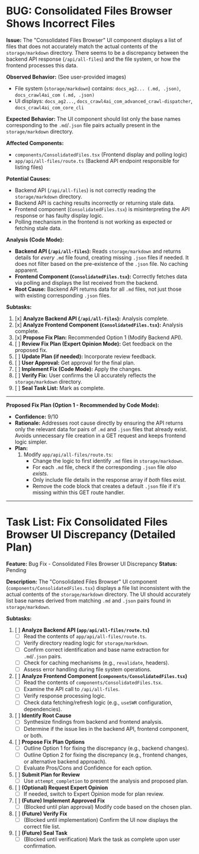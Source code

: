 # BUG: Consolidated Files Browser Shows Incorrect Files

**Issue:** The "Consolidated Files Browser" UI component displays a list of files that does not accurately match the actual contents of the `storage/markdown` directory. There seems to be a discrepancy between the backend API response (`/api/all-files`) and the file system, or how the frontend processes this data.

**Observed Behavior:** (See user-provided images)
*   File system (`storage/markdown`) contains: `docs_ag2... (.md, .json)`, `docs_crawl4ai_com (.md, .json)`
*   UI displays: `docs_ag2...`, `docs_crawl4ai_com_advanced_crawl-dispatcher`, `docs_crawl4ai_com_core_cli`

**Expected Behavior:** The UI component should list only the base names corresponding to the `.md`/`.json` file pairs actually present in the `storage/markdown` directory.

**Affected Components:**
*   `components/ConsolidatedFiles.tsx` (Frontend display and polling logic)
*   `app/api/all-files/route.ts` (Backend API endpoint responsible for listing files)

**Potential Causes:**
*   Backend API (`/api/all-files`) is not correctly reading the `storage/markdown` directory.
*   Backend API is caching results incorrectly or returning stale data.
*   Frontend component (`ConsolidatedFiles.tsx`) is misinterpreting the API response or has faulty display logic.
*   Polling mechanism in the frontend is not working as expected or fetching stale data.

**Analysis (Code Mode):**
*   **Backend API (`/api/all-files`):** Reads `storage/markdown` and returns details for *every* `.md` file found, creating missing `.json` files if needed. It does not filter based on the pre-existence of the `.json` file. No caching apparent.
*   **Frontend Component (`ConsolidatedFiles.tsx`):** Correctly fetches data via polling and displays the list received from the backend.
*   **Root Cause:** Backend API returns data for all `.md` files, not just those with existing corresponding `.json` files.

**Subtasks:**
1.  [x] **Analyze Backend API (`/api/all-files`):** Analysis complete.
2.  [x] **Analyze Frontend Component (`ConsolidatedFiles.tsx`):** Analysis complete.
3.  [x] **Propose Fix Plan:** Recommended Option 1 (Modify Backend API).
4.  [ ] **Review Fix Plan (Expert Opinion Mode):** Get feedback on the proposed fix.
5.  [ ] **Update Plan (if needed):** Incorporate review feedback.
6.  [ ] **User Approval:** Get approval for the final plan.
7.  [ ] **Implement Fix (Code Mode):** Apply the changes.
8.  [ ] **Verify Fix:** User confirms the UI accurately reflects the `storage/markdown` directory.
9.  [ ] **Seal Task List:** Mark as complete.

---
**Proposed Fix Plan (Option 1 - Recommended by Code Mode):**

*   **Confidence:** 9/10
*   **Rationale:** Addresses root cause directly by ensuring the API returns only the relevant data for pairs of `.md` and `.json` files that already exist. Avoids unnecessary file creation in a GET request and keeps frontend logic simpler.
*   **Plan:**
    1.  Modify `app/api/all-files/route.ts`:
        *   Change the logic to first identify `.md` files in `storage/markdown`.
        *   For each `.md` file, check if the corresponding `.json` file *also exists*.
        *   Only include file details in the response array if *both* files exist.
        *   Remove the code block that creates a default `.json` file if it's missing within this GET route handler.

---

# Task List: Fix Consolidated Files Browser UI Discrepancy (Detailed Plan)

**Feature:** Bug Fix - Consolidated Files Browser UI Discrepancy
**Status:** Pending

**Description:** The "Consolidated Files Browser" UI component (`components/ConsolidatedFiles.tsx`) displays a file list inconsistent with the actual contents of the `storage/markdown` directory. The UI should accurately list base names derived from matching `.md` and `.json` pairs found in `storage/markdown`.

**Subtasks:**

1.  [ ] **Analyze Backend API (`app/api/all-files/route.ts`)**
    *   [ ] Read the contents of `app/api/all-files/route.ts`.
    *   [ ] Verify directory reading logic for `storage/markdown`.
    *   [ ] Confirm correct identification and base name extraction for `.md`/`.json` pairs.
    *   [ ] Check for caching mechanisms (e.g., `revalidate`, headers).
    *   [ ] Assess error handling during file system operations.
2.  [ ] **Analyze Frontend Component (`components/ConsolidatedFiles.tsx`)**
    *   [ ] Read the contents of `components/ConsolidatedFiles.tsx`.
    *   [ ] Examine the API call to `/api/all-files`.
    *   [ ] Verify response processing logic.
    *   [ ] Check data fetching/refresh logic (e.g., `useSWR` configuration, dependencies).
4.  [ ] **Identify Root Cause**
    *   [ ] Synthesize findings from backend and frontend analysis.
    *   [ ] Determine if the issue lies in the backend API, frontend component, or both.
5.  [ ] **Propose Fix Plan Options**
    *   [ ] Outline Option 1 for fixing the discrepancy (e.g., backend changes).
    *   [ ] Outline Option 2 for fixing the discrepancy (e.g., frontend changes, or alternative backend approach).
    *   [ ] Evaluate Pros/Cons and Confidence for each option.
6.  [ ] **Submit Plan for Review**
    *   [ ] Use `attempt_completion` to present the analysis and proposed plan.
7.  [ ] **(Optional) Request Expert Opinion**
    *   [ ] If needed, switch to Expert Opinion mode for plan review.
8.  [ ] **(Future) Implement Approved Fix**
    *   [ ] (Blocked until plan approval) Modify code based on the chosen plan.
9.  [ ] **(Future) Verify Fix**
    *   [ ] (Blocked until implementation) Confirm the UI now displays the correct file list.
10. [ ] **(Future) Seal Task**
    *   [ ] (Blocked until verification) Mark the task as complete upon user confirmation.
